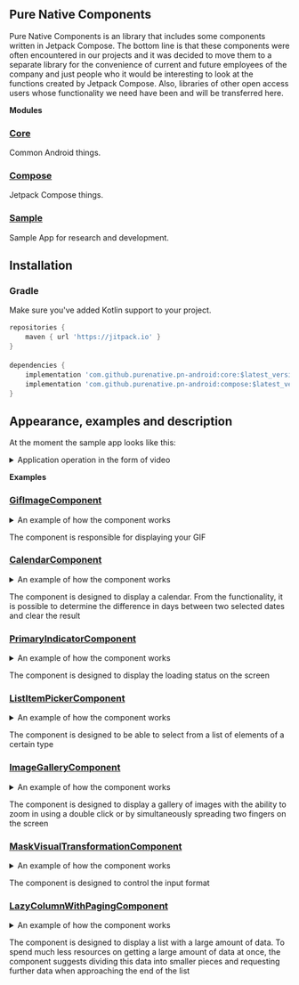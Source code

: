 ## Pure Native Components
Pure Native Components is an library that includes some components written in Jetpack Compose.
The bottom line is that these components were often encountered in our projects and it was decided to move them to a separate library 
for the convenience of current and future employees of the company and just people who it would be interesting to look at the functions created by Jetpack Compose.
Also, libraries of other open access users whose functionality we need have been and will be transferred here.

<strong>Modules</strong>
### [Core](./core/)
Common Android things.
### [Compose](./compose/)
Jetpack Compose things.
### [Sample](./sample/)
Sample App for research and development.

## Installation

### Gradle

Make sure you've added Kotlin support to your project.

```gradle
repositories {
    maven { url 'https://jitpack.io' }
}

dependencies {
    implementation 'com.github.purenative.pn-android:core:$latest_version'
    implementation 'com.github.purenative.pn-android:compose:$latest_version'
}
```

## Appearance, examples and description
At the moment the sample app looks like this:
<details>
<summary>Application operation in the form of video</summary>
<img src="readme_pictures/all.gif" width="50%" height="30%" />
</details>

<strong>Examples</strong>
### [GifImageComponent](./sample/src/main/java/pn/android/gif_image_example/GifImageScreen.kt)
<details>
<summary>An example of how the component works</summary>
<img src="readme_pictures/gif_image_example.gif" width="50%" height="30%" />
</details>

The component is responsible for displaying your GIF
### [CalendarComponent](./sample/src/main/java/pn/android/calendar_example/CalendarScreen.kt)
<details>
<summary>An example of how the component works</summary>
<img src="readme_pictures/calendar_example.gif" width="50%" height="30%" />
</details>

The component is designed to display a calendar. From the functionality, it is possible to determine the difference in days between two selected dates and clear the result
### [PrimaryIndicatorComponent](./sample/src/main/java/pn/android/primary_indicator_example/PrimaryIndicatorScreen.kt)
<details>
<summary>An example of how the component works</summary>
<img src="readme_pictures/indicator_example.gif" width="50%" height="30%" />
</details>

The component is designed to display the loading status on the screen
### [ListItemPickerComponent](./sample/src/main/java/pn/android/list_item_picker_example/ListItemPickerScreen.kt)
<details>
<summary>An example of how the component works</summary>
<img src="readme_pictures/list_item_picker_example.gif" width="50%" height="30%" />
</details>

The component is designed to be able to select from a list of elements of a certain type
### [ImageGalleryComponent](./sample/src/main/java/pn/android/image_gallery_example/ImageGalleryScreen.kt)
<details>
<summary>An example of how the component works</summary>
<img src="readme_pictures/image_gallery_example.gif" width="50%" height="30%" />
</details>

The component is designed to display a gallery of images with the ability to zoom in using a double click or by simultaneously spreading two fingers on the screen
### [MaskVisualTransformationComponent](./sample/src/main/java/pn/android/mask_visual_transformation_example/MaskVisualTransformationScreen.kt)
<details>
<summary>An example of how the component works</summary>
<img src="readme_pictures/mask_visual_transformation_example.png" alt="MaskVisualTransformationComponent" width="50%" height="20%">
</details>

The component is designed to control the input format
### [LazyColumnWithPagingComponent](./sample/src/main/java/pn/android/lazy_column_with_paging/LazyColumnWithPagingScreen.kt)
<details>
<summary>An example of how the component works</summary>
<img src="readme_pictures/lazy_column_with_paging_example.gif" width="50%" height="30%" />
</details>


The component is designed to display a list with a large amount of data. 
To spend much less resources on getting a large amount of data at once,
the component suggests dividing this data into smaller pieces and requesting further data when approaching the end of the list
